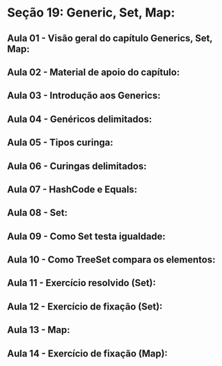 # Seção 19: Generic, Set, Map:

## Aula 01 - Visão geral do capítulo Generics, Set, Map:

## Aula 02 - Material de apoio do capítulo:

## Aula 03 - Introdução aos Generics:

## Aula 04 - Genéricos delimitados:

## Aula 05 - Tipos curinga:

## Aula 06 - Curingas delimitados:

## Aula 07 - HashCode e Equals:

## Aula 08 - Set:

## Aula 09 - Como Set testa igualdade:

## Aula 10 - Como TreeSet compara os elementos:

## Aula 11 - Exercício resolvido (Set):

## Aula 12 - Exercício de fixação (Set):

## Aula 13 - Map:

## Aula 14 - Exercício de fixação (Map):
